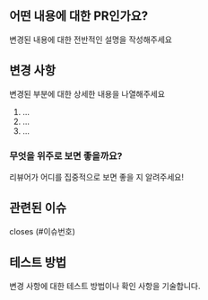 ## 어떤 내용에 대한 PR인가요?
변경된 내용에 대한 전반적인 설명을 작성해주세요

## 변경 사항
변경된 부분에 대한 상세한 내용을 나열해주세요
1. ...
2. ...
3. ...

### 무엇을 위주로 보면 좋을까요?
리뷰어가 어디를 집중적으로 보면 좋을 지 알려주세요!

## 관련된 이슈
closes (#이슈번호)

## 테스트 방법
변경 사항에 대한 테스트 방법이나 확인 사항을 기술합니다.
